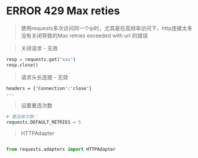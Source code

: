 
# ERROR 429 Max reties

> 使用requests多次访问同一个ip时，尤其是在高频率访问下，http连接太多没有关闭导致的Max retries exceeded with url 的错误

> 关闭请求 - 无效

```python
resp = requests.get("xxx")
resp.close()
```

> 请求头长连接 - 无效

```
headers = {'Connection':'close'}
...

```

>  设置重连次数

```python
# 重连接次数： 
requests.DEFAULT_RETRIES = 5
```

> HTTPAdapter

```python

from requests.adapters import HTTPAdapter

```